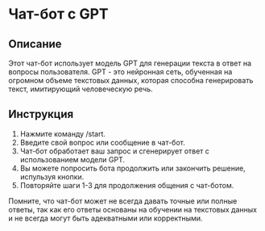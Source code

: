 # Чат-бот с GPT

## Описание
Этот чат-бот использует модель GPT для генерации текста в ответ на вопросы пользователя. GPT - это нейронная сеть, обученная на огромном объеме текстовых данных, которая способна генерировать текст, имитирующий человеческую речь.

## Инструкция
1. Нажмите команду /start.
2. Введите свой вопрос или сообщение в чат-бот.
4. Чат-бот обработает ваш запрос и сгенерирует ответ с использованием модели GPT.
5. Вы можете попросить бота продолжить или закончить решение, испульзуя кнопки.
6. Повторяйте шаги 1-3 для продолжения общения с чат-ботом.

Помните, что чат-бот может не всегда давать точные или полные ответы, так как его ответы основаны на обучении на текстовых данных и не всегда могут быть адекватными или корректными.
